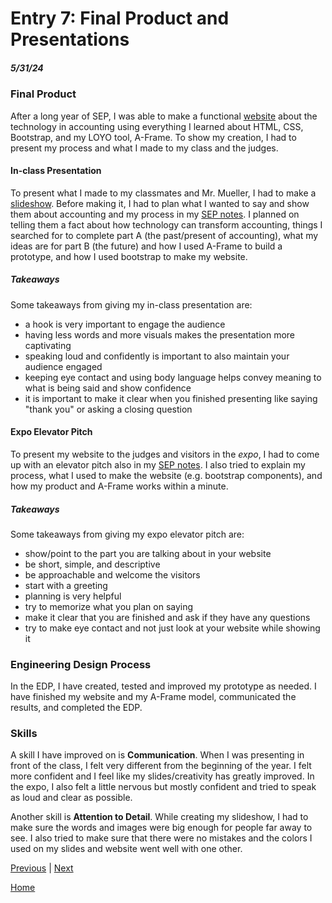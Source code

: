 # Entry 7: Final Product and Presentations
##### 5/31/24

### Final Product
After a long year of SEP, I was able to make a functional [website](https://bryanc8776.github.io/sep10-freedom-project/) about the technology in accounting using everything I learned about HTML, CSS, Bootstrap, and my LOYO tool, A-Frame. To show my creation, I had to present my process and what I made to my class and the judges. 

#### In-class Presentation 
To present what I made to my classmates and Mr. Mueller, I had to make a [slideshow](https://docs.google.com/presentation/d/1zWHfVszzge9CPCDHXpNCjdrtVOkf526HdngcFw6hTd0/edit#slide=id.p). Before making it, I had to plan what I wanted to say and show them about accounting and my process in my [SEP notes](https://docs.google.com/document/d/1d4Iqk_jFlNMwwHxfGTrjYoIKm6YPVg-3qGr8oqAbF5s/edit#heading=h.6o1f62qg6jz9). I planned on telling them a fact about how technology can transform accounting, things I searched for to complete part A (the past/present of accounting), what my ideas are for part B (the future) and how I used A-Frame to build a prototype, and how I used bootstrap to make my website.

##### Takeaways
Some takeaways from giving my in-class presentation are:
* a hook is very important to engage the audience
* having less words and more visuals makes the presentation more captivating
* speaking loud and confidently is important to also maintain your audience engaged
* keeping eye contact and using body language helps convey meaning to what is being said and show confidence
* it is important to make it clear when you finished presenting like saying "thank you" or asking a closing question

#### Expo Elevator Pitch
To present my website to the judges and visitors in the *expo*, I had to come up with an elevator pitch also in my [SEP notes](https://docs.google.com/document/d/1d4Iqk_jFlNMwwHxfGTrjYoIKm6YPVg-3qGr8oqAbF5s/edit#heading=h.6o1f62qg6jz9). I also tried to explain my process, what I used to make the website (e.g. bootstrap components), and how my product and A-Frame works within a minute. 

##### Takeaways
Some takeaways from giving my expo elevator pitch are:
* show/point to the part you are talking about in your website
* be short, simple, and descriptive
* be approachable and welcome the visitors
* start with a greeting
* planning is very helpful
* try to memorize what you plan on saying
* make it clear that you are finished and ask if they have any questions
* try to make eye contact and not just look at your website while showing it

### Engineering Design Process
In the EDP, I have created, tested and improved my prototype as needed. I have finished my website and my A-Frame model, communicated the results, and completed the EDP.

### Skills
A skill I have improved on is **Communication**. When I was presenting in front of the class, I felt very different from the beginning of the year. I felt more confident and I feel like my slides/creativity has greatly improved. In the expo, I also felt a little nervous but mostly confident and tried to speak as loud and clear as possible.

Another skill is **Attention to Detail**. While creating my slideshow, I had to make sure the words and images were big enough for people far away to see. I also tried to make sure that there were no mistakes and the colors I used on my slides and website went well with one other. 



[Previous](entry06.md) | [Next](entry08.md)

[Home](../README.md)
